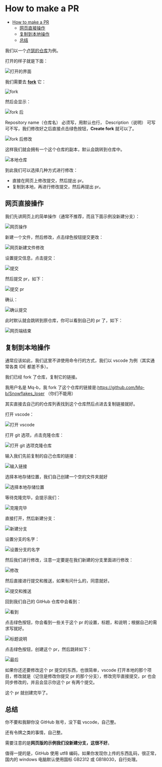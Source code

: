 # How to make a PR

- [How to make a PR](#how-to-make-a-pr)
  + [网页直接操作](#网页直接操作)
  + [复制到本地操作](#复制到本地操作)
  + [总结](#总结)

我们以一个[卢瑟的仓库](https://github.com/OpenTritium/Snowflakes)为例。

打开的样子就是下面：

![打开的界面](image/pr/01.png)

我们需要去 [**fork**](https://github.com/OpenTritium/Snowflakes/fork) 它：

![fork](image/pr/02.png)

然后会显示：

![fork 后](image/pr/03.png)

Repository name（仓库名） 必须写，用默认也行， Description（说明） 可写可不写，我们修改好之后直接点击绿色按钮，**Create fork** 就可以了。

![fork 后修改](image/pr/04.png)

这样我们就会拥有一个这个仓库的副本，默认会跳转到仓库中。

![本地仓库](image/pr/05.png)

到此我们可以选择几种方式进行修改：

- 直接在网页上修改提交，然后提出 pr。
- 复制到本地，再进行修改提交，然后再提出 pr。

## 网页直接操作

我们先讲网页上的简单操作（通常不推荐，而且下面示例没新建分支）：

![网页操作](image/pr/06.png)

新建一个文件，然后修改，点击绿色按钮提交更改：

![网页新建文件修改](image/pr/07.png)

设置提交信息，点击提交：

![提交](image/pr/08.png)

然后提交 pr，如下：

![提交 pr](image/pr/09.png)

确认：

![确认提交](image/pr/10.png)

此时默认就会跳转到原仓库，你可以看到自己的 pr 了，如下：

![网页端结束](image/pr/11.png)

## 复制到本地操作

通常应该如此，我们这里不讲使用命令行的方式，我们以 vscode 为例（其实通常各类 IDE 都差不多）。

我们已经 fork 了仓库，复制它的链接。

我用户名是 Mq-b，我 fork 了这个仓库的链接是:<https://github.com/Mq-b/Snowflakes_loser> （你们不能用）

其实直接去自己的的仓库列表找到这个仓库然后点进去复制链接就好。

打开 vscode：

![打开 vscode](image/pr/12.png)

打开 git 选项，点击克隆仓库：

![打开 git 选项克隆仓库](image/pr/13.png)

输入我们先前复制的自己仓库的链接：

![输入链接](image/pr/14.png)

选择本地存储位置，我们自己创建一个空的文件夹就好

![选择本地存储位置](image/pr/15.png)

等待克隆完毕，会提示我们：

![克隆完毕](image/pr/16.png)

直接打开，然后新建分支：

![新建分支](image/pr/17.png)

设置分支的名字：

![设置分支的名字](image/pr/18.png)

然后我们进行修改，注意一定要是在我们新建的分支里面进行修改：

![修改](image/pr/19.png)

然后直接进行提交和推送，如果有问什么的，同意就好。

![提交和推送](image/pr/20.png)

回到我们自己的 GitHub 仓库中会看到：

![看到](image/pr/21.png)

点击绿色按钮，你会看到一些关于这个 pr 的设置，标题，和说明；根据自己的需求写就好。

![标题说明](image/pr/22.png)

点击绿色按钮，创建这个 pr，然后跳转如下：

![最后](image/pr/23.png)

如果你还还要修改这个 pr 提交的东西，也很简单，vscode 打开本地的那个项目，修改就是（记住是修改你提交 pr 的那个分支），修改完毕直接提交，pr 也会同步修改的，并且会显示你这个 pr 有两个提交。

这个 pr 就创建完毕了。

## 总结

你不要和我聊你没 GitHub 账号，没下载 vscode，自己整。

还有令牌之类的事情，自己整。

需要注意的是**网页版的示例我们没新建分支，这很不好**。

值得一提的是，GitHub 使用 utf8 编码，如果你发现你上传的东西乱码，很正常，国内的 windows 电脑默认使用国标 GB2312 或 GB18030，自行处理。

